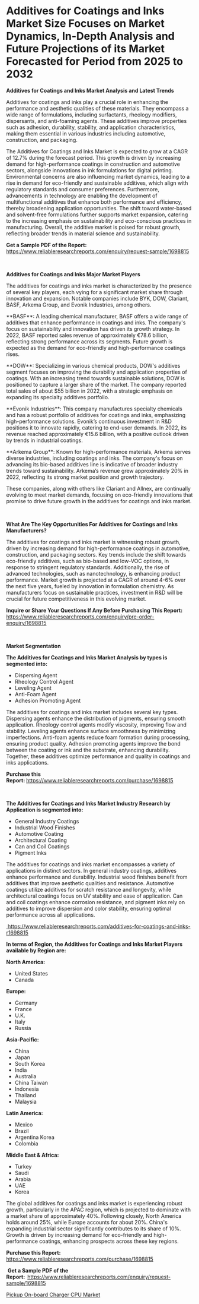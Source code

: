 <p><h1>Additives for Coatings and Inks Market Size Focuses on Market Dynamics, In-Depth Analysis and Future Projections of its Market Forecasted for Period from 2025 to 2032</h1></p><p><strong>Additives for Coatings and Inks Market Analysis and Latest Trends</strong></p>
<p><p>Additives for coatings and inks play a crucial role in enhancing the performance and aesthetic qualities of these materials. They encompass a wide range of formulations, including surfactants, rheology modifiers, dispersants, and anti-foaming agents. These additives improve properties such as adhesion, durability, stability, and application characteristics, making them essential in various industries including automotive, construction, and packaging.</p><p>The Additives for Coatings and Inks Market is expected to grow at a CAGR of 12.7% during the forecast period. This growth is driven by increasing demand for high-performance coatings in construction and automotive sectors, alongside innovations in ink formulations for digital printing. Environmental concerns are also influencing market dynamics, leading to a rise in demand for eco-friendly and sustainable additives, which align with regulatory standards and consumer preferences. Furthermore, advancements in technology are enabling the development of multifunctional additives that enhance both performance and efficiency, thereby broadening application opportunities. The shift toward water-based and solvent-free formulations further supports market expansion, catering to the increasing emphasis on sustainability and eco-conscious practices in manufacturing. Overall, the additive market is poised for robust growth, reflecting broader trends in material science and sustainability.</p></p>
<p><strong>Get a Sample PDF of the Report:&nbsp;</strong> <a href="https://www.reliableresearchreports.com/enquiry/request-sample/1698815?utm_campaign=2999&utm_medium=2&utm_source=Github&utm_content=ia&utm_term=27032025&utm_id=additives-for-coatings-and-inks">https://www.reliableresearchreports.com/enquiry/request-sample/1698815</a></p>
<p>&nbsp;</p>
<p><strong>Additives for Coatings and Inks Major Market Players</strong></p>
<p><p>The additives for coatings and inks market is characterized by the presence of several key players, each vying for a significant market share through innovation and expansion. Notable companies include BYK, DOW, Clariant, BASF, Arkema Group, and Evonik Industries, among others.</p><p>**BASF**: A leading chemical manufacturer, BASF offers a wide range of additives that enhance performance in coatings and inks. The company's focus on sustainability and innovation has driven its growth strategy. In 2022, BASF reported sales revenue of approximately €78.6 billion, reflecting strong performance across its segments. Future growth is expected as the demand for eco-friendly and high-performance coatings rises.</p><p>**DOW**: Specializing in various chemical products, DOW's additives segment focuses on improving the durability and application properties of coatings. With an increasing trend towards sustainable solutions, DOW is positioned to capture a larger share of the market. The company reported total sales of about $55 billion in 2022, with a strategic emphasis on expanding its specialty additives portfolio.</p><p>**Evonik Industries**: This company manufactures specialty chemicals and has a robust portfolio of additives for coatings and inks, emphasizing high-performance solutions. Evonik’s continuous investment in R&D positions it to innovate rapidly, catering to end-user demands. In 2022, its revenue reached approximately €15.6 billion, with a positive outlook driven by trends in industrial coatings.</p><p>**Arkema Group**: Known for high-performance materials, Arkema serves diverse industries, including coatings and inks. The company's focus on advancing its bio-based additives line is indicative of broader industry trends toward sustainability. Arkema’s revenue grew approximately 20% in 2022, reflecting its strong market position and growth trajectory.</p><p>These companies, along with others like Clariant and Allnex, are continually evolving to meet market demands, focusing on eco-friendly innovations that promise to drive future growth in the additives for coatings and inks market.</p></p>
<p>&nbsp;</p>
<p><strong>What Are The Key Opportunities For Additives for Coatings and Inks Manufacturers?</strong></p>
<p><p>The additives for coatings and inks market is witnessing robust growth, driven by increasing demand for high-performance coatings in automotive, construction, and packaging sectors. Key trends include the shift towards eco-friendly additives, such as bio-based and low-VOC options, in response to stringent regulatory standards. Additionally, the rise of advanced technologies, such as nanotechnology, is enhancing product performance. Market growth is projected at a CAGR of around 4-6% over the next five years, fueled by innovation in formulation chemistry. As manufacturers focus on sustainable practices, investment in R&D will be crucial for future competitiveness in this evolving market.</p></p>
<p><strong>Inquire or Share Your Questions If Any Before Purchasing This Report:</strong> <a href="https://www.reliableresearchreports.com/enquiry/pre-order-enquiry/1698815?utm_campaign=2999&utm_medium=2&utm_source=Github&utm_content=ia&utm_term=27032025&utm_id=additives-for-coatings-and-inks">https://www.reliableresearchreports.com/enquiry/pre-order-enquiry/1698815</a></p>
<p>&nbsp;</p>
<p><strong>Market Segmentation</strong></p>
<p><strong>The Additives for Coatings and Inks Market Analysis by types is segmented into:</strong></p>
<p><ul><li>Dispersing Agent</li><li>Rheology Control Agent</li><li>Leveling Agent</li><li>Anti-Foam Agent</li><li>Adhesion Promoting Agent</li></ul></p>
<p><p>The additives for coatings and inks market includes several key types. Dispersing agents enhance the distribution of pigments, ensuring smooth application. Rheology control agents modify viscosity, improving flow and stability. Leveling agents enhance surface smoothness by minimizing imperfections. Anti-foam agents reduce foam formation during processing, ensuring product quality. Adhesion promoting agents improve the bond between the coating or ink and the substrate, enhancing durability. Together, these additives optimize performance and quality in coatings and inks applications.</p></p>
<p><strong>Purchase this Report:&nbsp;</strong><a href="https://www.reliableresearchreports.com/purchase/1698815?utm_campaign=2999&utm_medium=2&utm_source=Github&utm_content=ia&utm_term=27032025&utm_id=additives-for-coatings-and-inks">https://www.reliableresearchreports.com/purchase/1698815</a></p>
<p>&nbsp;</p>
<p><strong>The Additives for Coatings and Inks Market Industry Research by Application is segmented into:</strong></p>
<p><ul><li>General Industry Coatings</li><li>Industrial Wood Finishes</li><li>Automotive Coating</li><li>Architectural Coating</li><li>Can and Coil Coatings</li><li>Pigment Inks</li></ul></p>
<p><p>The additives for coatings and inks market encompasses a variety of applications in distinct sectors. In general industry coatings, additives enhance performance and durability. Industrial wood finishes benefit from additives that improve aesthetic qualities and resistance. Automotive coatings utilize additives for scratch resistance and longevity, while architectural coatings focus on UV stability and ease of application. Can and coil coatings enhance corrosion resistance, and pigment inks rely on additives to improve dispersion and color stability, ensuring optimal performance across all applications.</p></p>
<p><a href="https://www.reliableresearchreports.com/additives-for-coatings-and-inks-r1698815?utm_campaign=2999&utm_medium=2&utm_source=Github&utm_content=ia&utm_term=27032025&utm_id=additives-for-coatings-and-inks">&nbsp;https://www.reliableresearchreports.com/additives-for-coatings-and-inks-r1698815</a></p>
<p><strong>In terms of Region, the Additives for Coatings and Inks Market Players available by Region are:</strong></p>
<p>
    <p> <strong> North America: </strong>
        <ul>
            <li>United States</li>
            <li>Canada</li>
        </ul>
        </p> 
    <p> <strong> Europe: </strong>
        <ul>
            <li>Germany</li>
            <li>France</li>
            <li>U.K.</li>
            <li>Italy</li>
            <li>Russia</li>
        </ul>
        </p> 
    <p> <strong> Asia-Pacific: </strong>
        <ul>
            <li>China</li>
            <li>Japan</li>
            <li>South Korea</li>
            <li>India</li>
            <li>Australia</li>
            <li>China Taiwan</li>
            <li>Indonesia</li>
            <li>Thailand</li>
            <li>Malaysia</li>
        </ul>
        </p> 
    <p> <strong> Latin America: </strong>
        <ul>
            <li>Mexico</li>
            <li>Brazil</li>
            <li>Argentina Korea</li>
            <li>Colombia</li>
        </ul>
        </p> 
    <p> <strong> Middle East & Africa: </strong>
        <ul>
            <li>Turkey</li>
            <li>Saudi</li>
            <li>Arabia</li>
            <li>UAE</li>
            <li>Korea</li>
        </ul>
    </p>
    </p>
<p><p>The global additives for coatings and inks market is experiencing robust growth, particularly in the APAC region, which is projected to dominate with a market share of approximately 40%. Following closely, North America holds around 25%, while Europe accounts for about 20%. China's expanding industrial sector significantly contributes to its share of 10%. Growth is driven by increasing demand for eco-friendly and high-performance coatings, enhancing prospects across these key regions.</p></p>
<p><strong>Purchase this Report: </strong><a href="https://www.reliableresearchreports.com/purchase/1698815?utm_campaign=2999&utm_medium=2&utm_source=Github&utm_content=ia&utm_term=27032025&utm_id=additives-for-coatings-and-inks">https://www.reliableresearchreports.com/purchase/1698815</a></p>
<p>&nbsp;<strong>Get a Sample PDF of the Report:&nbsp;&nbsp;</strong><a href="https://www.reliableresearchreports.com/enquiry/request-sample/1698815?utm_campaign=2999&utm_medium=2&utm_source=Github&utm_content=ia&utm_term=27032025&utm_id=additives-for-coatings-and-inks">https://www.reliableresearchreports.com/enquiry/request-sample/1698815</a></p>
<p><strong></strong></p>
<p><p><a href="https://github.com/miottaredlin79/Market-Research-Report-List-1/blob/main/pickup-on-board-charger-cpu-market.md?utm_campaign=2999&utm_medium=2&utm_source=Github&utm_content=ia&utm_term=27032025&utm_id=additives-for-coatings-and-inks">Pickup On-board Charger CPU Market</a></p></p>